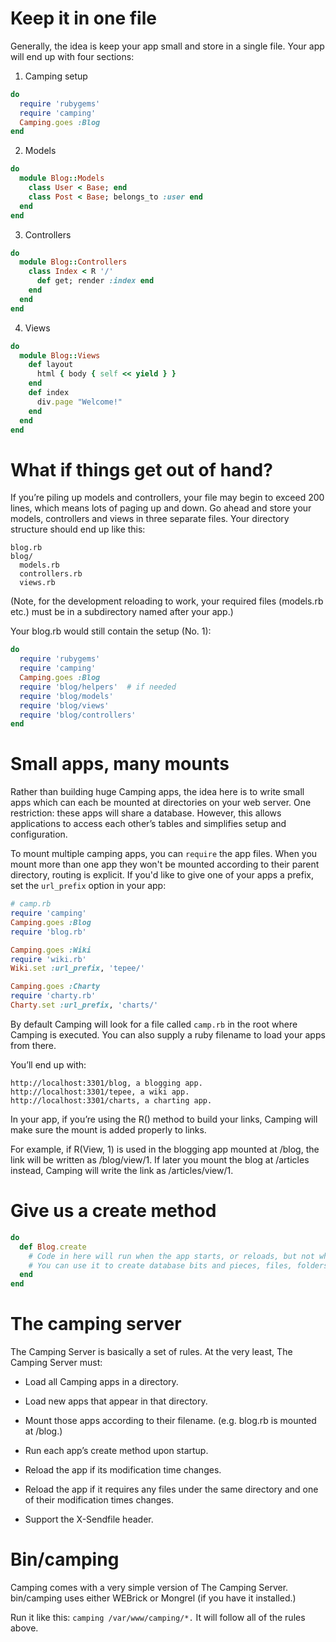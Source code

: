 # Keep it in one file

Generally, the idea is keep your app small and store in a single file. Your app will end up with four sections:

1. Camping setup

```ruby
do
  require 'rubygems'
  require 'camping'
  Camping.goes :Blog
end
```

2. Models

```ruby
do
  module Blog::Models
    class User < Base; end
    class Post < Base; belongs_to :user end
  end
end
```

3. Controllers

```ruby
do
  module Blog::Controllers
    class Index < R '/'
      def get; render :index end
    end
  end
end
```

4. Views

```ruby
do
  module Blog::Views
    def layout
      html { body { self << yield } }
    end
    def index
      div.page "Welcome!"
    end
  end
end
```

# What if things get out of hand?

If you’re piling up models and controllers, your file may begin to exceed 200 lines, which means lots of paging up and down. Go ahead and store your models, controllers and views in three separate files. Your directory structure should end up like this:

```
blog.rb
blog/
  models.rb
  controllers.rb
  views.rb
```

(Note, for the development reloading to work, your required files (models.rb etc.) must be in a subdirectory named after your app.)

Your blog.rb would still contain the setup (No. 1):

```ruby
do
  require 'rubygems'
  require 'camping'
  Camping.goes :Blog
  require 'blog/helpers'  # if needed
  require 'blog/models'
  require 'blog/views'
  require 'blog/controllers'
end
```

# Small apps, many mounts

Rather than building huge Camping apps, the idea here is to write small apps which can each be mounted at directories on your web server. One restriction: these apps will share a database. However, this allows applications to access each other’s tables and simplifies setup and configuration.

To mount multiple camping apps, you can `require` the app files. When you mount more than one app they won't be mounted according to their parent directory, routing is explicit. If you'd like to give one of your apps a prefix, set the `url_prefix` option in your app:

```ruby
# camp.rb
require 'camping'
Camping.goes :Blog
require 'blog.rb'

Camping.goes :Wiki
require 'wiki.rb'
Wiki.set :url_prefix, 'tepee/'

Camping.goes :Charty
require 'charty.rb'
Charty.set :url_prefix, 'charts/'

```

By default Camping will look for a file called `camp.rb` in the root where Camping is executed. You can also supply a ruby filename to load your apps from there.

You’ll end up with:
```
http://localhost:3301/blog, a blogging app.
http://localhost:3301/tepee, a wiki app.
http://localhost:3301/charts, a charting app.
```

In your app, if you’re using the R() method to build your links, Camping will make sure the mount is added properly to links.

For example, if R(View, 1) is used in the blogging app mounted at /blog, the link will be written as /blog/view/1. If later you mount the blog at /articles instead, Camping will write the link as /articles/view/1.

# Give us a create method

```ruby
do
  def Blog.create
    # Code in here will run when the app starts, or reloads, but not when requests happen.
    # You can use it to create database bits and pieces, files, folders, and so on.
  end
end
```

# The camping server

The Camping Server is basically a set of rules. At the very least, The Camping Server must:

- Load all Camping apps in a directory.
- Load new apps that appear in that directory.
- Mount those apps according to their filename. (e.g. blog.rb is mounted at /blog.)

- Run each app’s create method upon startup.
- Reload the app if its modification time changes.
- Reload the app if it requires any files under the same directory and one of their modification times changes.
- Support the X-Sendfile header.

# Bin/camping

Camping comes with a very simple version of The Camping Server. bin/camping uses either WEBrick or Mongrel (if you have it installed.)

Run it like this: `camping /var/www/camping/*.` It will follow all of the rules above.
